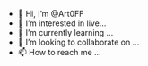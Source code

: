 - 👋 Hi, I’m @Art0FF
- 👀 I’m interested in live...
- 🌱 I’m currently learning ...
- 💞️ I’m looking to collaborate on ...
- 📫 How to reach me ...

<!---
Art0FF/Art0FF is a ✨ special ✨ repository because its `README.md` (this file) appears on your GitHub profile.
You can click the Preview link to take a look at your changes.
--->
